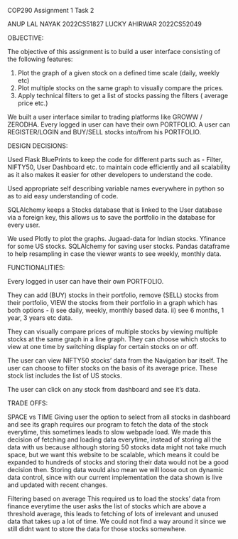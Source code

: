 COP290 Assignment 1 Task 2

ANUP LAL NAYAK 2022CS51827
LUCKY AHIRWAR 2022CS52049

OBJECTIVE:

The objective of this assignment is to build a user interface consisting of the following features:
1. Plot the graph of a given stock on a defined time scale (daily, weekly etc)
2. Plot multiple stocks on the same graph to visually compare the prices.
3. Apply technical filters to get a list of stocks passing the filters ( average
price etc.)

We built a user interface similar to trading platforms like GROWW / ZERODHA.
Every logged in user can have their own PORTFOLIO.
A user can REGISTER/LOGIN and BUY/SELL stocks into/from his PORTFOLIO.

DESIGN DECISIONS:

Used Flask BluePrints to keep the code for different parts such as - Filter, NIFTY50, User Dashboard etc. to maintain code efficiently and ail scalability as it also makes it easier for other developers to understand the code.

Used appropriate self describing variable names everywhere in python so as to aid easy understanding of code.

SQLAlchemy keeps a Stocks database that is linked to the User database via a foreign key, this allows us to save the portfolio in the database for every user.

We used 
Plotly to plot the graphs.
Jugaad-data for Indian stocks.
Yfinance for some US stocks.
SQLAlchemy for saving user stocks.
Pandas dataframe to help resampling in case the viewer wants to see weekly, monthly data.


FUNCTIONALITIES:

Every logged in user can have their own PORTFOLIO.

They can add (BUY) stocks in their portfolio, remove (SELL) stocks from their portfolio, VIEW the stocks from their portfolio in a graph which has both options -
i) see daily, weekly, monthly based data.
ii) see 6 months, 1 year, 3 years etc data.

They can visually compare prices of multiple stocks by viewing multiple stocks at the same graph in a line graph. They can choose which stocks to view at one time by switching display for certain stocks on or off.

The user can view NIFTY50 stocks’ data from the Navigation bar itself.
The user can choose to filter stocks on the basis of its average price.
These stock list includes the list of US stocks.

The user can click on any stock from dashboard and see it’s data.

TRADE OFFS:

SPACE vs TIME
Giving user the option to select from all stocks in dashboard and see its graph requires our program to fetch the data of the stock everytime, this sometimes leads to slow webpade load. We made this decision of fetching and loading data everytime, instead of storing all the data with us because although storing 50 stocks data might not take much space, but we want this website to be scalable, which means it could be expanded to hundreds of stocks and storing their data would not be a good decision then. Storing data would also mean we will loose out on dynamic data control, since with our current implementation the data shown is live and updated with recent changes.



Filtering based on average
This required us to load the stocks’ data from finance everytime the user asks the list of stocks which are above a threshold average, this leads to fetching of lots of irrelevant and unused data that takes up a lot of time. We could not find a way around it since we still didnt want to store the data for those stocks somewhere.
